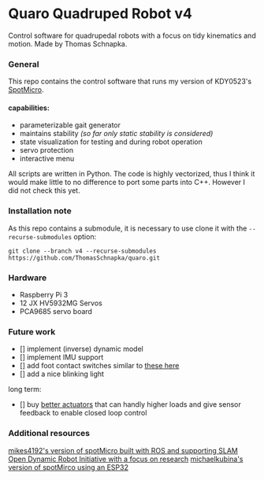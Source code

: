 # Quaro Quadruped Robot v4
Control software for quadrupedal robots with a focus on tidy kinematics and motion. Made by Thomas Schnapka.

### General
This repo contains the control software that runs my version of KDY0523's [SpotMicro](https://www.thingiverse.com/thing:3445283). 

#### capabilities:
* parameterizable gait generator
* maintains stability _(so far only static stability is considered)_
* state visualization for testing and during robot operation
* servo protection
* interactive menu

All scripts are written in Python. The code is highly vectorized, thus I think it would make little to no difference to port some parts into C++. However I did not check this yet.


### Installation note

As this repo contains a submodule, it is necessary to use clone it with
the `--recurse-submodules` option:

```
git clone --branch v4 --recurse-submodules https://github.com/ThomasSchnapka/quaro.git
```

### Hardware
* Raspberry Pi 3
* 12 JX HV5932MG Servos
* PCA9685 servo board

### Future work
- [] implement (inverse) dynamic model
- [] implement IMU support
- [] add foot contact switches similar to [these here](https://github.com/open-dynamic-robot-initiative/open_robot_actuator_hardware/blob/master/mechanics/foot_contact_switch_v1/README.md)
- [] add a nice blinking light

long term:
- [] buy [better actuators](https://mjbots.com/) that can handly higher loads and give sensor feedback to enable closed loop control

### Additional resources 
[mikes4192's version of spotMicro built with ROS and supporting SLAM](https://github.com/mike4192/spotMicro)
[Open Dynamic Robot Initiative with a focus on research](https://github.com/open-dynamic-robot-initiative/open_robot_actuator_hardware)
[michaelkubina's version of spotMirco using an ESP32](https://github.com/michaelkubina/SpotMicroESP32/#bill-of-material)
